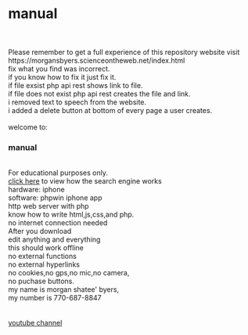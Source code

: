 # manual
<br>
<br>
Please remember to get a full experience of this repository website
visit https://morgansbyers.scienceontheweb.net/index.html
<br>
fix what you find was incorrect.<br>
if you know how to fix it just fix it.<br>
if file exsist php api rest shows link to file.<br>
if file does not exist php api rest creates the file and link.<br>
i removed text to speech from the website.<br>
i added a delete button at bottom of every page a user creates.<br>
<br>
welcome to:<br>
<H3>manual</H3><br>
For educational purposes only.<br>
<a href="https://jehovahsays.github.io/manual/how/map.html">click here</a> to view how the search engine works<br>
hardware: iphone<br>
software: phpwin iphone app<br>
http web server with php<br>
know how to write html,js,css,and php.<br>
no internet connection needed<br>
After you download<br>
edit anything and everything<br>
this should work offline<br>
no external functions<br> 
no external hyperlinks<br>
no cookies,no gps,no mic,no camera,<br>
no puchase buttons.<br>
my name is morgan shatee' byers,<br>
my number is 770-687-8847<br>
<br>
<br>
<a href="https://youtube.com/@jehovahsaysnetworth?si=FRrFrG_K02C38K_G">
youtube channel</a>
<br>